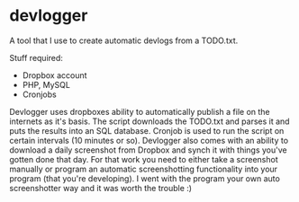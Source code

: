 devlogger
=========

A tool that I use to create automatic devlogs from a TODO.txt.

Stuff required:
  * Dropbox account
  * PHP, MySQL
  * Cronjobs

Devlogger uses dropboxes ability to automatically publish a file on the internets as it's basis. The script downloads the TODO.txt and parses it and puts the results into an SQL database. Cronjob is used to run the script on certain intervals (10 minutes or so). Devlogger also comes with an ability to download a daily screenshot from Dropbox and synch it with things you've gotten done that day. For that work you need to either take a screenshot manually or program an automatic screenshotting functionality into your program (that you're developing). I went with the program your own auto screenshotter way and it was worth the trouble :)
